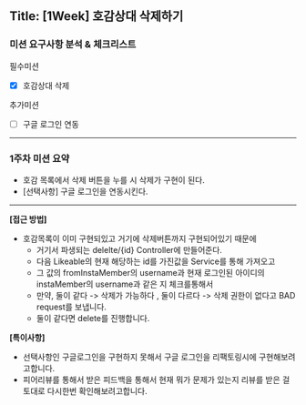 ## Title: [1Week] 호감상대 삭제하기

### 미션 요구사항 분석 & 체크리스트
필수미션
- [x] 호감상대 삭제

추가미션
- [ ] 구글 로그인 연동

---

### 1주차 미션 요약

- 호감 목록에서 삭제 버튼을 누를 시 삭제가 구현이 된다.
- [선택사항] 구글 로그인을 연동시킨다.

---

**[접근 방법]**
 
- 호감목록이 이미 구현되있고 거기에 삭제버튼까지 구현되어있기 때문에 
  - 거기서 파생되는 delelte/{id} Controller에 만들어준다.
  - 다음 Likeable의 현재 해당하는 id를 가진값을 Service를 통해 가져오고
  - 그 값의 fromInstaMember의 username과 현재 로그인된 아이디의 instaMember의 username과 같은 지 체크를통해서
  - 만약, 둘이 같다 -> 삭제가 가능하다 , 둘이 다르다 -> 삭제 권한이 없다고 BAD request를 보냅니다.
  - 둘이 같다면 delete를 진행합니다.
    



**[특이사항]**

- 선택사항인 구글로그인을 구현하지 못해서 구글 로그인을 리팩토링시에 구현해보려고합니다.
- 피어리뷰를 통해서 받은 피드백을 통해서 현재 뭐가 문제가 있는지 리뷰를 받은 걸 토대로 다시한번 확인해보려고합니다.